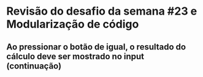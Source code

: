 # Revisão do desafio da semana #23 e Modularização de código

## Ao pressionar o botão de igual, o resultado do cálculo deve ser mostrado no input (continuação)
